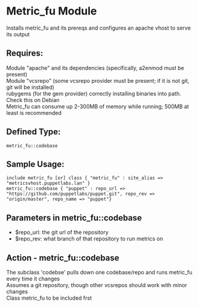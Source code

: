 Metric_fu Module
===
  Installs metric_fu and its prereqs and configures an apache vhost to serve its output
  
Requires:
---
   Module "apache" and its dependencies (specifically, a2enmod must be present)  
   Module "vcsrepo" (some vcsrepo provider must be present; if it is not git, git will be installed)  
   rubygems (for the gem provider) correctly installing binaries into path. Check this on Debian  
   Metric_fu can consume up 2-300MB of memory while running; 500MB at least is recommended  

Defined Type:
---
	metric_fu::codebase

Sample Usage:
---
	include metric_fu [or] class { "metric_fu" : site_alias => "metricsvhost.puppetlabs.lan" }  
	metric_fu::codebase { "puppet" : repo_url => "https://github.com/puppetlabs/puppet.git", repo_rev => "origin/master", repo_name => "puppet"}

Parameters in metric_fu::codebase 
---
-  $repo_url: the git url of the repository  
-  $repo_rev: what branch of that repository to run metrics on  

Action - metric_fu::codebase
---
   The subclass 'codebse' pulls down one codebase/repo and runs metric_fu every time it changes  
   Assumes a git repository, though other vcsrepos should work with minor changes  
   Class metric_fu to be included frst  


